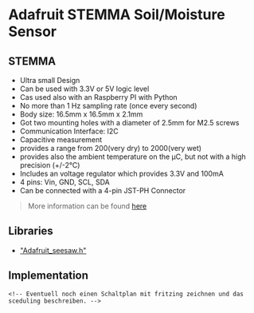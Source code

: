 # Adafruit STEMMA Soil/Moisture Sensor

## STEMMA

- Ultra small Design
- Can be used with 3.3V or 5V logic level
- Cas used also with an Raspberry PI with Python
- No more than 1 Hz sampling rate (once every second)
- Body size: 16.5mm x 16.5mm x 2.1mm
- Got two mounting holes with a diameter of 2.5mm for M2.5 screws
- Communication Interface: I2C
- Capacitive measurement
- provides a range from 200(very dry) to 2000(very wet)
- provides also the ambient temperature on the µC, but not with a high precision (+/-2°C)
- Includes an voltage regulator which provides 3.3V and 100mA
- 4 pins: Vin, GND, SCL, SDA
- Can be connected with a 4-pin JST-PH Connector
> More information can be found [here](https://learn.adafruit.com/adafruit-stemma-soil-sensor-i2c-capacitive-moisture-sensor)


## Libraries

- ["Adafruit_seesaw.h"](https://github.com/adafruit/Adafruit_Seesaw)

## Implementation

```
<!-- Eventuell noch einen Schaltplan mit fritzing zeichnen und das sceduling beschreiben. -->